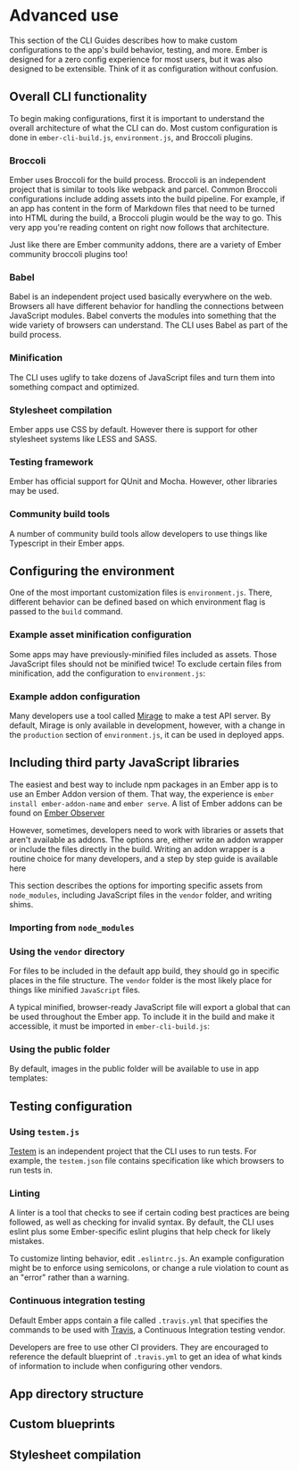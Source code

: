 # Advanced use

This section of the CLI Guides describes how to make custom configurations to the app's build behavior, testing, and more.
Ember is designed for a zero config experience for most users, but it was also designed to be extensible. Think of it as configuration without confusion.

## Overall CLI functionality

To begin making configurations, first it is important to understand the overall architecture of what the CLI can do.
Most custom configuration is done in `ember-cli-build.js`, `environment.js`, and Broccoli plugins.

### Broccoli

Ember uses Broccoli for the build process. Broccoli is an independent project that is similar to tools like webpack and parcel. Common Broccoli configurations include adding assets into the build pipeline. For example, if an app has content in the form of Markdown files that need to be turned into HTML during the build, a Broccoli plugin would be the way to go. This very app you're reading content on right now follows that architecture.

Just like there are Ember community addons, there are a variety of Ember community broccoli plugins too!

### Babel

Babel is an independent project used basically everywhere on the web. Browsers all have different behavior for handling the connections between JavaScript modules. Babel converts the modules into something that the wide variety of browsers can understand. The CLI uses Babel as part of the build process.

### Minification

The CLI uses uglify to take dozens of JavaScript files and turn them into something compact and optimized.

### Stylesheet compilation

Ember apps use CSS by default. However there is support for other stylesheet systems like LESS and SASS.

<!-- Show that app/styles/app.css is the entry point-->

<!-- Example of importing stylesheets from node_modules -->

<!-- Example of enabling SASS suppot -->

### Testing framework

Ember has official support for QUnit and Mocha. However, other libraries may be used.

### Community build tools

A number of community build tools allow developers to use things like Typescript in their Ember apps.

## Configuring the environment

One of the most important customization files is `environment.js`. There, different behavior can be defined based on which environment flag is passed to the `build` command.

### Example asset minification configuration

Some apps may have previously-minified files included as assets.
Those JavaScript files should not be minified twice! To exclude certain files from minification, add the configuration to `environment.js`:

<!-- Need an example -->

### Example addon configuration

Many developers use a tool called [Mirage]() to make a test API server. By default, Mirage is only available in development, however, with a change in the `production` section of `environment.js`, it can be used in deployed apps.

## Including third party JavaScript libraries

The easiest and best way to include npm packages in an Ember app is to use an Ember Addon version of them. That way, the experience is `ember install ember-addon-name` and `ember serve`. A list of Ember addons can be found on [Ember Observer](https://emberobserver.com)

However, sometimes, developers need to work with libraries or assets that aren't available as addons. The options are, either write an addon wrapper or include the files directly in the build. Writing an addon wrapper is a routine choice for many developers, and a step by step guide is available here <!-- LINK -->

This section describes the options for importing specific assets from `node_modules`, including JavaScript files in the `vendor` folder, and writing shims.

### Importing from `node_modules`

### Using the `vendor` directory

For files to be included in the default app build, they should go in specific places in the file structure. The `vendor` folder is the most likely place for things like minified `JavaScript` files. 

A typical minified, browser-ready JavaScript file will export a global that can be used throughout the Ember app. To include it in the build and make it accessible, it must be imported in `ember-cli-build.js`:

<!-- EXAMPLE CODE -->

### Using the public folder

By default, images in the public folder will be available to use in app templates:

<!-- EXAMPLE CODE -->

## Testing configuration 

### Using `testem.js`

[Testem]() is an independent project that the CLI uses to run tests. For example, the `testem.json` file contains specification like which browsers to run tests in.

### Linting

A linter is a tool that checks to see if certain coding best practices are being followed, as well as checking for invalid syntax. By default, the CLI uses eslint plus some Ember-specific eslint plugins that help check for likely mistakes.

To customize linting behavior, edit `.eslintrc.js`. An example configuration might be to enforce using semicolons, or change a rule violation to count as an "error" rather than a warning.

### Continuous integration testing

Default Ember apps contain a file called `.travis.yml` that specifies the commands to be used with [Travis](), a Continuous Integration testing vendor.

Developers are free to use other CI providers. They are encouraged to reference the default blueprint of `.travis.yml` to get an idea of what kinds of information to include when configuring other vendors.

## App directory structure

<!-- talk about pods -->

## Custom blueprints

<!-- give an example and link to the cli blueprints -->

## Stylesheet compilation
